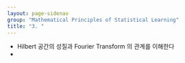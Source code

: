 ```yaml
---
layout: page-sidenav
group: "Mathematical Principles of Statistical Learning"
title: "3. "
---
```


- Hilbert 공간의 성질과 Fourier Transform 의 관계를 이해한다
- 